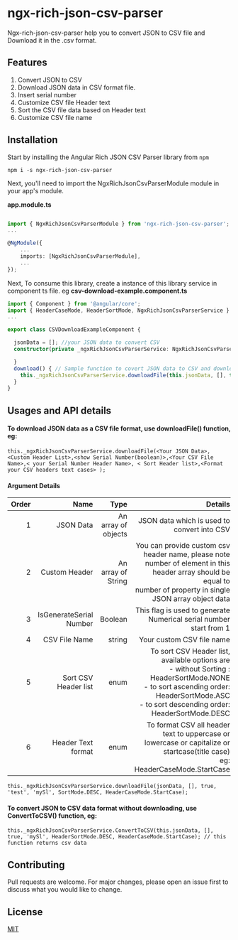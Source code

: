 # ngx-rich-json-csv-parser

Ngx-rich-json-csv-parser help you to convert JSON to CSV file and Download it in the .csv format.

## Features
1. Convert JSON to CSV
2. Download JSON data in CSV format file.
3. Insert serial number
4. Customize CSV file Header text
5. Sort the CSV file data based on Header text
6. Customize CSV file name


## Installation

Start by installing the Angular Rich JSON CSV Parser library from `npm`

`npm i -s ngx-rich-json-csv-parser`

Next, you'll need to import the NgxRichJsonCsvParserModule module in your app's module.

**app.module.ts**

```ts

import { NgxRichJsonCsvParserModule } from 'ngx-rich-json-csv-parser';
...

@NgModule({
    ...
    imports: [NgxRichJsonCsvParserModule],
    ...
});
```
Next, To consume this library, create a instance of this library service in component ts file. eg
**csv-download-example.component.ts**
```ts
import { Component } from '@angular/core';
import { HeaderCaseMode, HeaderSortMode, NgxRichJsonCsvParserService } from 'ngx-rich-json-csv-parser';
...

export class CSVDownloadExampleComponent {

  jsonData = []; //your JSON data to convert CSV
  constructor(private _ngxRichJsonCsvParserService: NgxRichJsonCsvParserService) {

  }
  download() { // Sample function to covert JSON data to CSV and download CSV file 
    this._ngxRichJsonCsvParserService.downloadFile(this.jsonData, [], true, 'test', 'mySl', SortMode.DESC, HeaderCaseMode.StartCase);
  }
}
```

## Usages and API details
#### To download JSON data as a CSV file format, use downloadFile() function, eg:
```
this._ngxRichJsonCsvParserService.downloadFile(<Your JSON Data>,<Custom Header List>,<show Serial Number(boolean)>,<Your CSV File Name>,< your Serial Number Header Name>, < Sort Header list>,<Format your CSV headers text cases> );
```
#### Argument Details

| Order 	|                    Name 	|                Type 	|                                                                                                                                                                                       Details 	|
|------:	|------------------------:	|--------------------:	|----------------------------------------------------------------------------------------------------------------------------------------------------------------------------------------------:	|
|     1 	| JSON Data               	| An array of objects 	| JSON data which is used to convert into CSV                                                                                                                                                   	|
|     2 	| Custom Header           	|  An array of String 	| You can provide custom csv header name, please note <br>number of element in this header array should be equal to <br>number of property in single JSON array object data                     	|
|     3 	| IsGenerateSerial Number 	| Boolean             	| This flag is used to generate  Numerical serial number start from 1                                                                                                                           	|
|     4 	| CSV File Name           	| string              	| Your custom CSV file name                                                                                                                                                                     	|
|     5 	| Sort CSV Header list    	| enum                	| To sort CSV Header list, available options are<br>- without Sorting : HeaderSortMode.NONE<br>- to sort ascending order: HeaderSortMode.ASC<br>- to sort descending order: HeaderSortMode.DESC 	|
|     6 	| Header Text format      	| enum                	| To format CSV all header text to uppercase or lowercase or capitalize or startcase(title case)<br>eg: HeaderCaseMode.StartCase                                                                	|

```
this._ngxRichJsonCsvParserService.downloadFile(jsonData, [], true, 'test', 'mySl', SortMode.DESC, HeaderCaseMode.StartCase);
```

#### To convert JSON to CSV data format without downloading, use ConvertToCSV() function, eg:
```
this._ngxRichJsonCsvParserService.ConvertToCSV(this.jsonData, [], true, 'mySl', HeaderSortMode.DESC, HeaderCaseMode.StartCase); // this function returns csv data
```

## Contributing
Pull requests are welcome. For major changes, please open an issue first to discuss what you would like to change.

## License
[MIT](https://github.com/geekwebcast/ng-rich-json-csv-parser/blob/master/LICENSE)
